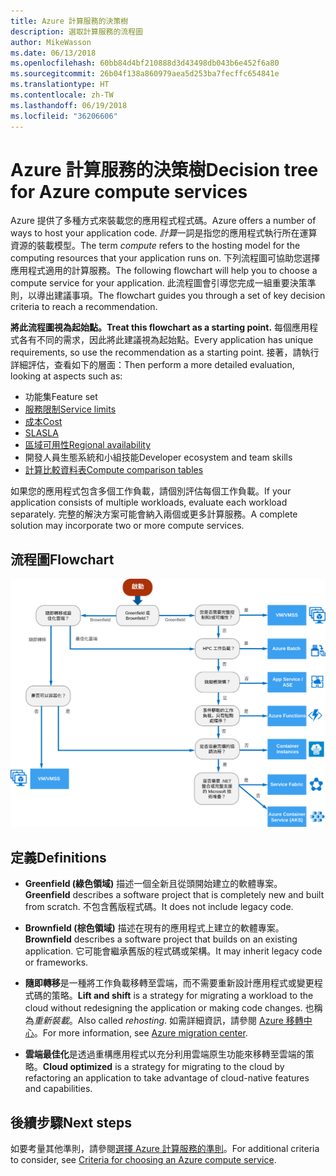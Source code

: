 ```yaml
---
title: Azure 計算服務的決策樹
description: 選取計算服務的流程圖
author: MikeWasson
ms.date: 06/13/2018
ms.openlocfilehash: 60bb84d4bf210888d3d43498db043b6e452f6a80
ms.sourcegitcommit: 26b04f138a860979aea5d253ba7fecffc654841e
ms.translationtype: HT
ms.contentlocale: zh-TW
ms.lasthandoff: 06/19/2018
ms.locfileid: "36206606"
---
```

# <a name="decision-tree-for-azure-compute-services"></a><span data-ttu-id="21730-103">Azure 計算服務的決策樹</span><span class="sxs-lookup"><span data-stu-id="21730-103">Decision tree for Azure compute services</span></span>

<span data-ttu-id="21730-104">Azure 提供了多種方式來裝載您的應用程式程式碼。</span><span class="sxs-lookup"><span data-stu-id="21730-104">Azure offers a number of ways to host your application code.</span></span> <span data-ttu-id="21730-105">*計算*一詞是指您的應用程式執行所在運算資源的裝載模型。</span><span class="sxs-lookup"><span data-stu-id="21730-105">The term *compute* refers to the hosting model for the computing resources that your application runs on.</span></span> <span data-ttu-id="21730-106">下列流程圖可協助您選擇應用程式適用的計算服務。</span><span class="sxs-lookup"><span data-stu-id="21730-106">The following flowchart will help you to choose a compute service for your application.</span></span> <span data-ttu-id="21730-107">此流程圖會引導您完成一組重要決策準則，以導出建議事項。</span><span class="sxs-lookup"><span data-stu-id="21730-107">The flowchart guides you through a set of key decision criteria to reach a recommendation.</span></span> 

<span data-ttu-id="21730-108">**將此流程圖視為起始點。**</span><span class="sxs-lookup"><span data-stu-id="21730-108">**Treat this flowchart as a starting point.**</span></span> <span data-ttu-id="21730-109">每個應用程式各有不同的需求，因此將此建議視為起始點。</span><span class="sxs-lookup"><span data-stu-id="21730-109">Every application has unique requirements, so use the recommendation as a starting point.</span></span> <span data-ttu-id="21730-110">接著，請執行詳細評估，查看如下的層面：</span><span class="sxs-lookup"><span data-stu-id="21730-110">Then perform a more detailed evaluation, looking at aspects such as:</span></span>
 
- <span data-ttu-id="21730-111">功能集</span><span class="sxs-lookup"><span data-stu-id="21730-111">Feature set</span></span>
- [<span data-ttu-id="21730-112">服務限制</span><span class="sxs-lookup"><span data-stu-id="21730-112">Service limits</span></span>](/azure/azure-subscription-service-limits)
- [<span data-ttu-id="21730-113">成本</span><span class="sxs-lookup"><span data-stu-id="21730-113">Cost</span></span>](https://azure.microsoft.com/pricing/)
- [<span data-ttu-id="21730-114">SLA</span><span class="sxs-lookup"><span data-stu-id="21730-114">SLA</span></span>](https://azure.microsoft.com/support/legal/sla/)
- [<span data-ttu-id="21730-115">區域可用性</span><span class="sxs-lookup"><span data-stu-id="21730-115">Regional availability</span></span>](https://azure.microsoft.com/global-infrastructure/services/)
- <span data-ttu-id="21730-116">開發人員生態系統和小組技能</span><span class="sxs-lookup"><span data-stu-id="21730-116">Developer ecosystem and team skills</span></span>
- [<span data-ttu-id="21730-117">計算比較資料表</span><span class="sxs-lookup"><span data-stu-id="21730-117">Compute comparison tables</span></span>](./compute-comparison.md)

<span data-ttu-id="21730-118">如果您的應用程式包含多個工作負載，請個別評估每個工作負載。</span><span class="sxs-lookup"><span data-stu-id="21730-118">If your application consists of multiple workloads, evaluate each workload separately.</span></span> <span data-ttu-id="21730-119">完整的解決方案可能會納入兩個或更多計算服務。</span><span class="sxs-lookup"><span data-stu-id="21730-119">A complete solution may incorporate two or more compute services.</span></span>

## <a name="flowchart"></a><span data-ttu-id="21730-120">流程圖</span><span class="sxs-lookup"><span data-stu-id="21730-120">Flowchart</span></span>

![](../images/compute-decision-tree.svg)

## <a name="definitions"></a><span data-ttu-id="21730-121">定義</span><span class="sxs-lookup"><span data-stu-id="21730-121">Definitions</span></span>

- <span data-ttu-id="21730-122">**Greenfield (綠色領域)** 描述一個全新且從頭開始建立的軟體專案。</span><span class="sxs-lookup"><span data-stu-id="21730-122">**Greenfield** describes a software project that is completely new and built from scratch.</span></span> <span data-ttu-id="21730-123">不包含舊版程式碼。</span><span class="sxs-lookup"><span data-stu-id="21730-123">It does not include legacy code.</span></span> 

- <span data-ttu-id="21730-124">**Brownfield (棕色領域)** 描述在現有的應用程式上建立的軟體專案。</span><span class="sxs-lookup"><span data-stu-id="21730-124">**Brownfield** describes a software project that builds on an existing application.</span></span> <span data-ttu-id="21730-125">它可能會繼承舊版的程式碼或架構。</span><span class="sxs-lookup"><span data-stu-id="21730-125">It may inherit legacy code or frameworks.</span></span>

- <span data-ttu-id="21730-126">**隨即轉移**是一種將工作負載移轉至雲端，而不需要重新設計應用程式或變更程式碼的策略。</span><span class="sxs-lookup"><span data-stu-id="21730-126">**Lift and shift** is a strategy for migrating a workload to the cloud without redesigning the application or making code changes.</span></span> <span data-ttu-id="21730-127">也稱為*重新裝載*。</span><span class="sxs-lookup"><span data-stu-id="21730-127">Also called *rehosting*.</span></span> <span data-ttu-id="21730-128">如需詳細資訊，請參閱 [Azure 移轉中心](https://azure.microsoft.com/migration/)。</span><span class="sxs-lookup"><span data-stu-id="21730-128">For more information, see [Azure migration center](https://azure.microsoft.com/migration/).</span></span>

- <span data-ttu-id="21730-129">**雲端最佳化**是透過重構應用程式以充分利用雲端原生功能來移轉至雲端的策略。</span><span class="sxs-lookup"><span data-stu-id="21730-129">**Cloud optimized** is a strategy for migrating to the cloud by refactoring an application to take advantage of cloud-native features and capabilities.</span></span>

## <a name="next-steps"></a><span data-ttu-id="21730-130">後續步驟</span><span class="sxs-lookup"><span data-stu-id="21730-130">Next steps</span></span>

<span data-ttu-id="21730-131">如要考量其他準則，請參閱[選擇 Azure 計算服務的準則](./compute-comparison.md)。</span><span class="sxs-lookup"><span data-stu-id="21730-131">For additional criteria to consider, see [Criteria for choosing an Azure compute service](./compute-comparison.md).</span></span>
